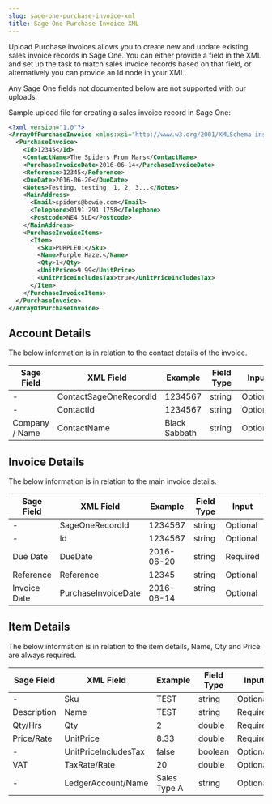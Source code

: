 ```yaml
---
slug: sage-one-purchase-invoice-xml
title: Sage One Purchase Invoice XML
---
```

Upload Purchase Invoices allows you to create new and update existing sales invoice records in Sage One. You can either provide a field in the XML and set up the task to match sales invoice records based on that field, or alternatively you can provide an Id node in your XML.

Any Sage One fields not documented below are not supported with our uploads. 

Sample upload file for creating a sales invoice record in Sage One:

```xml
<?xml version="1.0"?>
<ArrayOfPurchaseInvoice xmlns:xsi="http://www.w3.org/2001/XMLSchema-instance" xmlns:xsd="http://www.w3.org/2001/XMLSchema">
  <PurchaseInvoice>
    <Id>12345</Id>
    <ContactName>The Spiders From Mars</ContactName>
    <PurchaseInvoiceDate>2016-06-14</PurchaseInvoiceDate>
    <Reference>12345</Reference>
    <DueDate>2016-06-20</DueDate>
    <Notes>Testing, testing, 1, 2, 3...</Notes>
    <MainAddress>
      <Email>spiders@bowie.com</Email>
      <Telephone>0191 291 1758</Telephone>
      <Postcode>NE4 5LD</Postcode>
    </MainAddress>
    <PurchaseInvoiceItems>
      <Item>
        <Sku>PURPLE01</Sku>
        <Name>Purple Haze.</Name>
        <Qty>1</Qty>
        <UnitPrice>9.99</UnitPrice>
        <UnitPriceIncludesTax>true</UnitPriceIncludesTax>
      </Item>
    </PurchaseInvoiceItems>
  </PurchaseInvoice>
</ArrayOfPurchaseInvoice>
```

## Account Details
The below information is in relation to the contact details of the invoice.

| Sage Field | XML Field | Example | Field Type | Input |
| --- | --- | --- | --- | --- |
| - | ContactSageOneRecordId | 1234567 | string | Optional |
| - | ContactId | 1234567 | string  | Optional |
| Company / Name | ContactName | Black Sabbath | string | Optional |

## Invoice Details
The below information is in relation to the main invoice details.

| Sage Field | XML Field | Example | Field Type | Input |
| --- | --- | --- | --- | --- |
| - | SageOneRecordId | 1234567 | string | Optional |
| - | Id | 1234567 | string  | Optional |
| Due Date | DueDate | 2016-06-20 | string | Required |
| Reference | Reference | 12345 | string | Optional |
| Invoice Date | PurchaseInvoiceDate | 2016-06-14  | string   | Optional  |

## Item Details
The below information is in relation to the item details, Name, Qty and Price are always required.

| Sage Field | XML Field | Example | Field Type | Input |
| --- | --- | --- | --- | --- |
| - | Sku | TEST | string | Optional |
| Description | Name | TEST | string | Required |
| Qty/Hrs | Qty | 2 | double | Required |
| Price/Rate | UnitPrice | 8.33 | double | Required |
| - | UnitPriceIncludesTax | false | boolean | Optional |
| VAT | TaxRate/Rate | 20 | double | Optional |
| - | LedgerAccount/Name | Sales Type A | string | Optional |